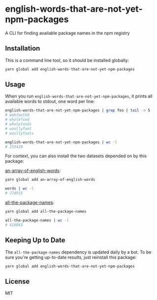 # english-words-that-are-not-yet-npm-packages

A CLI for finding available package names in the npm registry

## Installation

This is a command line tool, so it should be installed globally:

```sh
yarn global add english-words-that-are-not-yet-npm-packages
```

## Usage

When you run `english-words-that-are-not-yet-npm-packages`, it prints
all available words to stdout, one word per line:

```sh
english-words-that-are-not-yet-npm-packages | grep foo | tail -n 5
# webfooted
# wholefood
# wholefoods
# woollyfoot
# woollyfoots

english-words-that-are-not-yet-npm-packages | wc -l
# 255429
```

For context, you can also install the two datasets depended on by this package:

[an-array-of-english-words](http://ghub.io/an-array-of-english-words):

```sh
yarn global add an-array-of-english-words

words | wc -l
# 274915
```

[all-the-package-names](http://ghub.io/all-the-package-names):

```sh
yarn global add all-the-package-names

all-the-package-names | wc -l
# 416043
```

## Keeping Up to Date

The `all-the-package-names` dependency is updated daily by a bot. To be sure
you're getting up-to-date results, just reinstall this package:

```sh
yarn global add english-words-that-are-not-yet-npm-packages
```

## License

MIT
